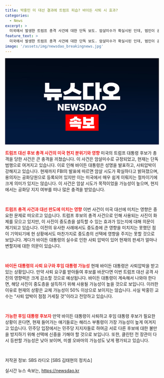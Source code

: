 ```yaml
---
title: 박홍민 미 대선 결과에 트럼프 피습? 바이든 사퇴 시 효과?
categories:
  - News
excerpt: >
  미국에서 발생한 트럼프 총격 사건에 대한 단독 보도. 암살미수가 확실시된 인데, 범인이 공화당원인 것으로 나오며, 사건 직후의 이동 장면이 생중계되면서 파장을 일으켰다. 트럼프의 총격 장면과 관련된 결정적인 사진이 중도층을 설득할 영향은 미지수이나 바이든 대통령의 사퇴와 후임에 대한 논의가 거세지고 있다. 미국 대선에 대한 영향과 후보교체 가능성에 대한 전문가들의 의견을 조명함. (출처: SBS 김태현의 정치쇼)
feature_text: >
  미국에서 발생한 트럼프 총격 사건에 대한 단독 보도. 암살미수가 확실시된 인데, 범인이 공화당원인 것으로 나오며, 사건 직후의 이동 장면이 생중계되면서 파장을 일으켰다. 트럼프의 총격 장면과 관련된 결정적인 사진이 중도층을 설득할 영향은 미지수이나 바이든 대통령의 사퇴와 후임에 대한 논의가 거세지고 있다. 미국 대선에 대한 영향과 후보교체 가능성에 대한 전문가들의 의견을 조명함. (출처: SBS 김태현의 정치쇼)
image: '/assets/img/newsdao_breakingnews.jpg'
---
```


<p><img src="/assets/img/newsdao_breakingnews.jpg" alt="ranknews 속보" /></p>

<p><b><span style="color: #ee2323;">트럼프 대선 후보 총격 사건의 미국 현지 분위기와 영향</span></b>
미국의 트럼프 대통령 후보가 총격을 당한 사건은 큰 충격을 끼쳤습니다. 이 사건은 암살미수로 규정되었고, 현재는 단독 범행으로 여겨지고 있습니다. 이로 인해 바이든 대통령은 성명을 발표하고, 사퇴압박이 강해지고 있습니다. 현재까지 FBI의 발표에 따르면 암살 시도가 확실하다고 밝혀졌으며, 용의자는 공화당원으로 등록되어 있지만 이는 미국에서 매우 쉽게 이뤄지는 절차이기에 크게 의미가 있지는 않습니다. 이 사건은 암살 시도가 목적이었을 가능성이 높으며, 현지에서는 공화당 지지 여부를 떠나 많은 충격을 받았습니다.</p>

<p data-ke-size="size16">&nbsp;</p>

<p><b><span style="color: #ee2323;">트럼프 총격 사건과 대선 판도에 미치는 영향</span></b>
이번 사건이 미국 대선에 미치는 영향은 중요한 문제로 떠오르고 있습니다. 트럼프 후보의 총격 사건으로 인해 사용되는 사진이 화제를 모으고 있지만, 이 사진이 중도층을 설득할 수 있는 효과가 있는지에 대해 의문이 제기되고 있습니다. 이전의 유사한 사례에서도 중도층에 큰 영향을 미치지는 못했던 점이 기억되기에 현 상황에서도 마찬가지로 중도층의 선택에 영향을 주지는 못할 것으로 보입니다. 게다가 바이든 대통령의 실수로 인한 사퇴 압박이 있어 현재의 판세가 얼마나 변할지에 대한 의문이 있습니다.</p>

<p data-ke-size="size16">&nbsp;</p>

<p><b><span style="color: #ee2323;">바이든 대통령의 사퇴 요구와 후임 대통령 가능성</span></b>
현재 바이든 대통령은 사퇴압박을 받고 있는 상황입니다. 만약 사퇴 요구를 받아들여 후보를 바꾼다면 이번 트럼프 대선 공격 사진의 영향력은 크게 감소할 것으로 예상됩니다. 바이든 대통령이 계속해서 나와야 한다면, 해당 사진이 중도층을 설득하기 위해 사용될 가능성이 높을 것으로 보입니다. 이러한 이유로 현재의 상황은 교체 가능성이 50% 이상으로 보이지는 않습니다. 사실 박홍민 교수는 "사퇴 압박이 점점 거세질 것"이라고 전망하고 있습니다.</p>

<p data-ke-size="size16">&nbsp;</p>

<p><b><span style="color: #ee2323;">가능한 후임 대통령 후보자</span></b>
만약 바이든 대통령이 사퇴하고 후임 대통령 후보가 필요한 상황이 온다면, 현재 들어가는 얘기들로는 해리스 부통령이 가장 가능성이 높게 여겨지고 있습니다. 민주당 입장에서는 민주당 지지자들로 하여금 서로 다른 후보에 대한 불만을 방지하기 위해 선택에 신중을 기해야 할 것으로 보입니다. 또한, 클린턴 전 장관이 다시 등판할 가능성은 낮아 보이며, 미셸 오바마의 가능성도 낮게 평가되고 있습니다. </p>

<p data-ke-size="size16">&nbsp;</p>

<p>저작권 정보: SBS 라디오 [SBS 김태현의 정치쇼]</p>
실시간 뉴스 속보는, <a href="https://newsdao.kr" rel="dofollow">https://newsdao.kr</a>


